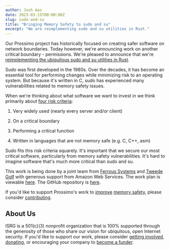 ```yaml
---
author: Josh Aas
date: 2023-03-15T00:00:00Z
slug: sudo-and-su
title: "Bringing Memory Safety to sudo and su"
excerpt: "We are reimplementing sudo and su utilities in Rust."
---
```


Our Prossimo project has historically focused on creating safer software on network boundaries. Today however, we're announcing work on another critical boundary - permissions. We're pleased to announce that we're [reimplementing the ubiquitous sudo and su utilities in Rust](/initiative/sudo-su/).

Sudo was first developed in the 1980s. Over the decades, it has become an essential tool for performing changes while minimizing risk to an operating system. But because it's written in C, sudo has experienced many vulnerabilities related to memory safety issues.

When we're thinking about what software we want to invest in we think primarily about [four risk criteria](/about/#identifying-risk):

1.  Very widely used (nearly every server and/or client)

2.  On a critical boundary

3.  Performing a critical function

4.  Written in languages that are not memory safe (e.g. C, C++, asm)

Sudo fits this risk criteria squarely. It's important that we secure our most critical software, particularly from memory safety vulnerabilities. It's hard to imagine software that's much more critical than sudo and su.

This work is being done by a joint team from [Ferrous Systems](https://ferrous-systems.com/) and [Tweede Golf](https://tweedegolf.nl/) with generous support from Amazon Web Services. The work plan is viewable [here](/initiative/sudo-su/sudo-su-work-plan/). The GitHub repository is [here](https://github.com/memorysafety/sudo-rs).

If you'd like to support Prossimo's work to [improve](/about/)  [memory safety](/docs/memory-safety/), please consider [contributing](/sponsor/).

About Us
--------------------------------------------------------------------------

ISRG is a 501(c)(3) nonprofit organization that is 100% supported through the generosity of those who share our vision for ubiquitous, open Internet security. If you'd like to support our work, please consider [getting involved](https://abetterinternet.org/getinvolved/), [donating](https://abetterinternet.org/donate/), or encouraging your company to [become a funder](/become-a-funder/).